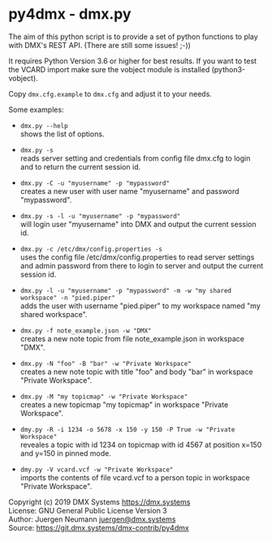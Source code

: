 py4dmx - dmx.py
===============


The aim of this python script is to provide a set of python functions to play
with DMX's REST API. (There are still some issues! ;-))

It requires Python Version 3.6 or higher for best results. If you want to test
the VCARD import make sure the vobject module is installed (python3-vobject).

Copy `dmx.cfg.example` to `dmx.cfg` and adjust it to your needs.


Some examples:

 * `dmx.py --help`  
   shows the list of options.

 * `dmx.py -s`  
   reads server setting and credentials from config file dmx.cfg to login and to return
   the current session id.

 * `dmx.py -C -u "myusername" -p "mypassword"`  
   creates a new user with user name "myusername" and password "mypassword".

 * `dmx.py -s -l -u "myusername" -p "mypassword"`  
   will login user "myusername" into DMX and output the current session id.

 * `dmx.py -c /etc/dmx/config.properties -s`  
   uses the config file /etc/dmx/config.properties to read server settings and 
   admin password from there to login to server and output the current session id.

 * `dmx.py -l -u "myusername" -p "mypassword" -m -w "my shared workspace" -n "pied.piper"`  
   adds the user with username "pied.piper" to my workspace named "my shared workspace".

 * `dmx.py -f note_example.json -w "DMX"`  
   creates a new note topic from file note_example.json in workspace "DMX".

 * `dmx.py -N "foo" -B "bar" -w "Private Workspace"`  
   creates a new note topic with title "foo" and body "bar" in workspace "Private Workspace".

 * `dmx.py -M "my topicmap" -w "Private Workspace"`  
   creates a new topicmap "my topicmap" in workspace "Private Workspace".  

 * `dmy.py -R -i 1234 -o 5678 -x 150 -y 150 -P True -w "Private Workspace"`  
   reveales a topic with id 1234 on topicmap with id 4567 at position x=150 and y=150 in pinned mode.

 * `dmy.py -V vcard.vcf -w "Private Workspace"`  
   imports the contents of file vcard.vcf to a person topic in workspace "Private Workspace".


Copyright (c) 2019 DMX Systems <https://dmx.systems>    
License: GNU General Public License Version 3    
Author: Juergen Neumann <juergen@dmx.systems>    
Source: https://git.dmx.systems/dmx-contrib/py4dmx
